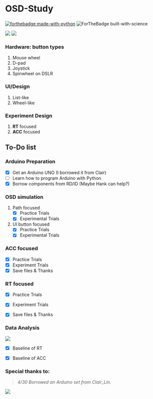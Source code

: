 OSD-Study
===========

###

[![forthebadge made-with-python](http://ForTheBadge.com/images/badges/made-with-python.svg)](https://www.python.org/)
![ForTheBadge built-with-science](http://ForTheBadge.com/images/badges/built-with-science.svg)


![](https://img.shields.io/github/license/EJ-Chang/OSD-Study?color=green&style=for-the-badge)
![](https://img.shields.io/github/v/tag/EJ-Chang/OSD-Study?style=for-the-badge&logo=github)


### Hardware: button types

1. Mouse wheel
2. D-pad
3. Joystick
4. Spinwheel on DSLR

### UI/Design

1. List-like
2. Wheel-like 

### Experiment Design

1. **RT** focused 
2. **ACC** focused

## To-Do list

### Arduino Preparation
- [x] Get an Arduino UNO (I borrowed it from Clair)
- [ ] Learn how to program Arduino with Python
- [x] Borrow components from RD/ID (Maybe Hank can help?)

### OSD simulation
1.  Path focused
    - [x] Practice Trials
    - [x] Experimental Trials
2.  UI button focused
    - [x] Practice Trials
    - [x] Experimental Trials

### ACC focused
- [x] Practice Trials
- [x] Experiment Trials
- [x] Save files & Thanks

### RT focused
- [x] Practice Trials
- [x] Experiment Trials 
- [x] Save files & Thanks


### Data Analysis  
![](https://img.shields.io/badge/analyzed%20with-Rstudio-9cf?style=for-the-badge&logo=rstudio)
- [x] Baseline of RT
- [x] Baseline of ACC


### Special thanks to:

> *4/30 Borrowed an Arduino set from Clair_Lin.*

![](https://img.shields.io/badge/Dev%20with-Arduino-blue?style=for-the-badge&logo=arduino&color=00979D)
